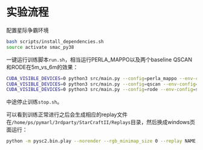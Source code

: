 # 实验流程

配置星际争霸环境
```sh
bash scripts/install_dependencies.sh
source activate smac_py38
```

一键运行训练脚本`run.sh`，相当运行PERLA_MAPPO以及两个baseline QSCAN和RODE在5m_vs_6m的效果：
```sh
CUDA_VISIBLE_DEVICES=0 python3 src/main.py --config=perla_mappo --env-config=sc2 with env_args.map_name=5m_vs_6m
CUDA_VISIBLE_DEVICES=0 python3 src/main.py --config=qscan --env-config=sc2 with env_args.map_name=5m_vs_6m
CUDA_VISIBLE_DEVICES=0 python3 src/main.py --config=rode --env-config=sc2 with env_args.map_name=5m_vs_6m
```
中途停止训练`stop.sh`。

可以看到训练正常进行之后会生成相应的replay文件在`/home/ps/pymarl/3rdparty/StarCraftII/Replays`目录，然后换成windows页面运行：
```sh
python -m pysc2.bin.play --norender --rgb_minimap_size 0 --replay NAME.SC2Replay
```